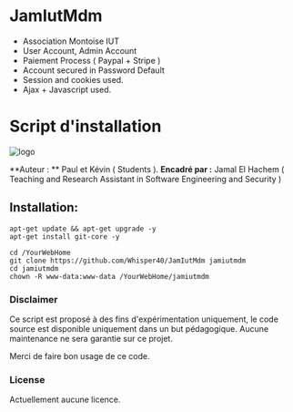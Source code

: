 # JamIutMdm


* Association Montoise IUT
* User Account, Admin Account
* Paiement Process ( Paypal + Stripe )
* Account secured in Password Default
* Session and cookies used.
* Ajax + Javascript used.


# Script d'installation

![logo](http://munier.perso.univ-pau.fr/img/logo_rt_mdm.png)




**Auteur : ** Paul et Kévin ( Students ).
**Encadré par :**  Jamal El Hachem ( Teaching and Research Assistant in Software Engineering and Security )

## Installation:

```
apt-get update && apt-get upgrade -y
apt-get install git-core -y

cd /YourWebHome
git clone https://github.com/Whisper40/JamIutMdm jamiutmdm
cd jamiutmdm
chown -R www-data:www-data /YourWebHome/jamiutmdm
```

### Disclaimer
Ce script est proposé à des fins d'expérimentation uniquement, le code source est disponible uniquement dans un but pédagogique.
Aucune maintenance ne sera garantie sur ce projet.

Merci de faire bon usage de ce code.

### License
Actuellement aucune licence.
